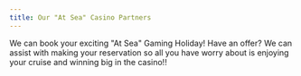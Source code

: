 ```yaml
---
title: Our "At Sea" Casino Partners
---
```

We can book your exciting "At Sea" Gaming Holiday!  Have an offer? We can assist with making your reservation so all you have worry about is enjoying your cruise and winning big in the casino!!